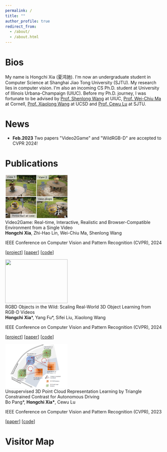 ```yaml
---
permalink: /
title: ""
author_profile: true
redirect_from: 
  - /about/
  - /about.html
---
```

<!-- css -->
<link rel="stylesheet" type="text/css" href="/assets/css/paper.css">

<!-- self intro -->
# Bios
My name is Hongchi Xia (夏鸿驰). I'm now an undergraduate student in Computer Science at Shanghai Jiao Tong University (SJTU). My research lies in computer vision. I'm also an incoming CS Ph.D. student at University of Illinois Urbana-Champaign (UIUC). Before my Ph.D. journey, I was fortunate to be advised by <a href="https://shenlong.web.illinois.edu/">Prof. Shenlong Wang</a> at UIUC, <a href="https://people.csail.mit.edu/weichium/">Prof. Wei-Chiu Ma</a> at Cornell, <a href="https://xiaolonw.github.io/">Prof. Xiaolong Wang</a> at UCSD and <a href="https://www.mvig.org/">Prof. Cewu Lu</a> at SJTU.

# News
* <b>Feb.2023</b> Two papers "Video2Game" and "WildRGB-D" are accepted to CVPR 2024!

# Publications
<!-- paper start -->
<div class="paper">

<div class="pimg"> 
<img src="/images/garden.png" width="200" height="140">
</div>

<div class="ptitle">Video2Game: Real-time, Interactive, Realistic and Browser-Compatible Environment from a Single Video</div>

<div class="pauthors"> <b>Hongchi Xia</b>, Zhi-Hao Lin, Wei-Chiu Ma, Shenlong Wang</div>

<div class="pvenue">
<p>IEEE Conference on Computer Vision and Pattern Recognition (CVPR), 2024</p>
<p>[<a href="https://video2game.github.io/">project</a>] [<a href="">paper</a>] [<a href="https://github.com/video2game/video2game">code</a>]</p>
</div>

</div>
<!-- paper end -->


<!-- paper start -->
<div class="paper">

<div class="pimg"> 
<img class="media-object img-rounded img-responsive" src="/images/pineapple.avifs" width="200" height="140">
</div>

<div class="ptitle">RGBD Objects in the Wild: Scaling Real-World 3D Object Learning from RGB-D Videos</div>

<div class="pauthors"> <b>Hongchi Xia</b>*, Yang Fu*, Sifei Liu, Xiaolong Wang </div>

<div class="pvenue">
<p>IEEE Conference on Computer Vision and Pattern Recognition (CVPR), 2024</p>
<p>[<a href="https://wildrgbd.github.io/">project</a>] [<a href="https://arxiv.org/abs/2401.12592">paper</a>] [<a href="https://github.com/wildrgbd/wildrgbd">code</a>]</p>
</div>

</div>
<!-- paper end -->


<!-- paper start-->
<div class="paper">

<div class="pimg"> 
<img src="/images/tricc.png" width="200" height="140">
</div>

<div class="ptitle">Unsupervised 3D Point Cloud Representation Learning by Triangle Constrained Contrast for Autonomous Driving</div>

<div class="pauthors"> Bo Pang*, <b>Hongchi Xia*</b>, Cewu Lu</div>

<div class="pvenue">
<p>IEEE Conference on Computer Vision and Pattern Recognition (CVPR), 2023</p>
<p>[<a href="https://openaccess.thecvf.com/content/CVPR2023/papers/Pang_Unsupervised_3D_Point_Cloud_Representation_Learning_by_Triangle_Constrained_Contrast_CVPR_2023_paper.pdf">paper</a>] [<a href="">code</a>]</p>
</div>

</div>
<!-- paper end -->

# Visitor Map
<script type="text/javascript" id="mapmyvisitors" src="//mapmyvisitors.com/map.js?d=4IP6WfjLU5O0Sc47QGxUkChCyNk6FLiEsjgMORuERYk&cl=ffffff&w=a"></script>